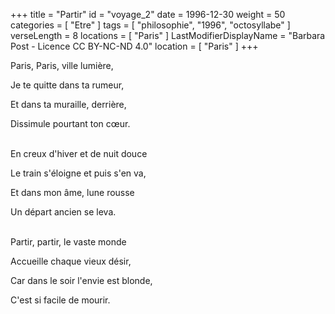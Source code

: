 +++
title = "Partir"
id = "voyage_2"
date = 1996-12-30
weight = 50
categories = [ "Etre" ]
tags = [ "philosophie", "1996", "octosyllabe" ]
verseLength = 8
locations = [ "Paris" ]
LastModifierDisplayName = "Barbara Post - Licence CC BY-NC-ND 4.0"
location = [ "Paris" ]
+++

Paris, Paris, ville lumière,

Je te quitte dans ta rumeur,

Et dans ta muraille, derrière,

Dissimule pourtant ton cœur.

 \
En creux d'hiver et de nuit douce

Le train s'éloigne et puis s'en va,

Et dans mon âme, lune rousse

Un départ ancien se leva.

 \
Partir, partir, le vaste monde

Accueille chaque vieux désir,

Car dans le soir l'envie est blonde,

C'est si facile de mourir.
